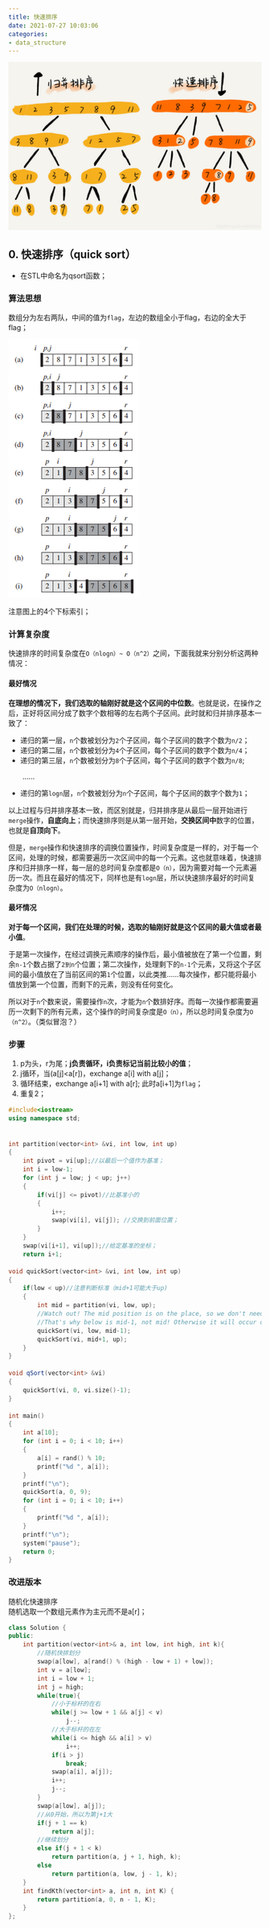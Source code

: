 ```yaml
---
title: 快速排序
date: 2021-07-27 10:03:06
categories:
- data_structure
---
```

![img](imags/20181105105413809.jpg)

## 0. 快速排序（quick sort）

- 在STL中命名为qsort函数；
### 算法思想
数组分为左右两队，中间的值为`flag`，左边的数组全小于flag，右边的全大于flag；

![1578745534264](../images/1578745534264.png)

注意图上的4个下标索引；

### 计算复杂度

快速排序的时间复杂度在`O（nlogn）~ O（n^2）`之间，下面我就来分别分析这两种情况：

#### 最好情况

**在理想的情况下，我们选取的轴刚好就是这个区间的中位数**。也就是说，在操作之后，正好将区间分成了数字个数相等的左右两个子区间。此时就和归并排序基本一致了：

- 递归的第一层，`n`个数被划分为`2`个子区间，每个子区间的数字个数为`n/2`；
- 递归的第二层，`n`个数被划分为`4`个子区间，每个子区间的数字个数为`n/4`；
- 递归的第三层，`n`个数被划分为`8`个子区间，每个子区间的数字个数为`n/8`;

  ......

- 递归的第`logn`层，`n`个数被划分为`n`个子区间，每个子区间的数字个数为`1`；

以上过程与归并排序基本一致，而区别就是，归并排序是从最后一层开始进行`merge`操作，**自底向上**；而快速排序则是从第一层开始，**交换区间中**数字的位置，也就是**自顶向下**。

但是，`merge`操作和快速排序的调换位置操作，时间复杂度是一样的，对于每一个区间，处理的时候，都需要遍历一次区间中的每一个元素。这也就意味着，快速排序和归并排序一样，每一层的总时间复杂度都是`O（n）`，因为需要对每一个元素遍历一次。而且在最好的情况下，同样也是有`logn`层，所以快速排序最好的时间复杂度为`O（nlogn）`。

#### 最坏情况

**对于每一个区间，我们在处理的时候，选取的轴刚好就是这个区间的最大值或者最小值**。

于是第一次操作，在经过调换元素顺序的操作后，最小值被放在了第一个位置，剩余`n-1`个数占据了`2到n`个位置；第二次操作，处理剩下的`n-1`个元素，又将这个子区间的最小值放在了当前区间的第`1`个位置，以此类推......每次操作，都只能将最小值放到第一个位置，而剩下的元素，则没有任何变化。

所以对于`n`个数来说，需要操作`n`次，才能为`n`个数排好序。而每一次操作都需要遍历一次剩下的所有元素，这个操作的时间复杂度是`O（n）`，所以总时间复杂度为`O（n^2）`。（类似冒泡？）

### 步骤
1. p为头，r为尾；**j负责循环，i负责标记当前比较小的值**；
2. j循环，当(a[j]<a[r])，exchange a[i] with a[j]；
3. 循环结束，exchange a[i+1] with a[r]; 此时a[i+1]为`flag`；
4. 重复2；

```c++
#include<iostream>
using namespace std;
 

int partition(vector<int> &vi, int low, int up)
{
	int pivot = vi[up];//以最后一个值作为基准；
	int i = low-1;
	for (int j = low; j < up; j++)
	{
		if(vi[j] <= pivot)//比基准小的
		{
			i++;
			swap(vi[i], vi[j]); //交换到前面位置；
		}
	}
	swap(vi[i+1], vi[up]);//给定基准的坐标；
	return i+1;

void quickSort(vector<int> &vi, int low, int up)
{
	if(low < up)//注意判断标准（mid+1可能大于up)
	{
		int mid = partition(vi, low, up);
		//Watch out! The mid position is on the place, so we don't need to consider it again.
		//That's why below is mid-1, not mid! Otherwise it will occur overflow error!!!
		quickSort(vi, low, mid-1);
		quickSort(vi, mid+1, up);
	}
}

void qSort(vector<int> &vi)
{
	quickSort(vi, 0, vi.size()-1);
}

int main()
{
	int a[10];
	for (int i = 0; i < 10; i++)
	{
		a[i] = rand() % 10;
		printf("%d ", a[i]);
	}
	printf("\n");
	quickSort(a, 0, 9);
	for (int i = 0; i < 10; i++)
	{
		printf("%d ", a[i]);
	}
	printf("\n");
	system("pause");
	return 0;
}
```

### 改进版本
随机化快速排序  
随机选取一个数组元素作为主元而不是a[r]；





```C++
class Solution {
public:
    int partition(vector<int>& a, int low, int high, int k){
        //随机快排划分
        swap(a[low], a[rand() % (high - low + 1) + low]);
        int v = a[low];
        int i = low + 1;
        int j = high;
        while(true){
            //小于标杆的在右
            while(j >= low + 1 && a[j] < v) 
                j--;
            //大于标杆的在左
            while(i <= high && a[i] > v) 
                i++;
            if(i > j) 
                break;
            swap(a[i], a[j]);
            i++;
            j--;
        }
        swap(a[low], a[j]);
        //从0开始，所以为第j+1大
        if(j + 1 == k)
            return a[j];
        //继续划分
        else if(j + 1 < k)
            return partition(a, j + 1, high, k);
        else
            return partition(a, low, j - 1, k);
    }
    int findKth(vector<int> a, int n, int K) {
        return partition(a, 0, n - 1, K);
    }
};
```

